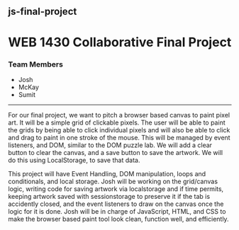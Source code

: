 ## js-final-project
# WEB 1430 Collaborative Final Project

### Team Members
- Josh
- McKay
- Sumit

---

For our final project, we want to pitch a browser based canvas to paint pixel art. It will be a simple grid of clickable pixels. The user will be able to paint the grids by being able to click individual pixels and will also be able to click and drag to paint in one stroke of the mouse. This will be managed by event listeners, and DOM, similar to the DOM puzzle lab. We will add a clear button to clear the canvas, and a save button to save the artwork. We will do this using LocalStorage, to save that data.

This project will have Event Handling, DOM manipulation, loops and conditionals, and local storage. Josh will be working on the grid/canvas logic, writing code for saving artwork via localstorage and if time permits, keeping artwork saved with sessionstorage to preserve it if the tab is accidently closed, and the event listeners to draw on the canvas once the logic for it is done. Josh will be in charge of JavaScript, HTML, and CSS to make the browser based paint tool look clean, function well, and efficiently.
